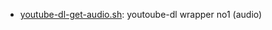 * [youtube-dl-get-audio.sh](https://gist.github.com/4fde35ff0e99065a806e#file-youtube-dl-get-audio-sh): youtoube-dl wrapper no1 (audio)
